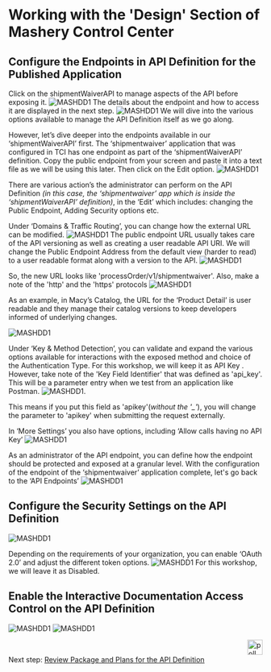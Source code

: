 # Working with the 'Design' Section of Mashery Control Center

## Configure the Endpoints in API Definition for the Published Application

Click on the shipmentWaiverAPI to manage aspects of the API before exposing it.
![MASHDD1](/images/mashdd1/1.png)
The details about the endpoint and how to access it are displayed in the next step.
![MASHDD1](/images/mashdd1/2.png)
We will dive into the various options available to manage the API Definition itself as we go along.

However, let’s dive deeper into the endpoints available in our ‘shipmentWaiverAPI’ first. The ‘shipmentwaiver’ application that was configured in TCI has one endpoint as part of the ‘shipmentWaiverAPI’ definition.
Copy the public endpoint from your screen and paste it into a text file as we will be using this later.
Then click on the Edit option.
![MASHDD1](/images/mashdd1/3.png)

There are various action’s the administrator can perform on the API Definition *(in this case, the ‘shipmentwaiver’ app which is inside the ‘shipmentWaiverAPI’ definition)*, in the ‘Edit’ which includes: changing the Public Endpoint, Adding Security options etc.

Under ‘Domains & Traffic Routing’, you can change how the external URL can be modified.
![MASHDD1](/images/mashdd1/4.png)
The public endpoint URL usually takes care of the API versioning as well as creating a user readable API URI.
We will change the Public Endpoint Address from the default view (harder to read) to a user readable format along with a version to the API.
![MASHDD1](/images/mashdd1/5.png)

So, the new URL looks like 'processOrder/v1/shipmentwaiver'.
Also, make a note of the 'http' and the 'https' protocols
![MASHDD1](/images/mashdd1/6.png)

As an example, in Macy’s Catalog, the URL for the ‘Product Detail’ is user readable and they manage their catalog versions to keep developers informed of underlying changes.

![MASHDD1](/images/mashdd1/7.png)

Under ‘Key & Method Detection’, you can validate and expand the various options available for interactions with the exposed method and choice of the Authentication Type.
For this workshop, we will keep it as API Key . However, take note of the 'Key Field Identifier' that was defined as 'api_key'. This will be a parameter entry when we test from an application like Postman.
![MASHDD1](/images/mashdd1/8.png).

This means if you put this field as 'apikey'(*without the '_'*), you will change the parameter to 'apikey' when submitting the request externally.

In ‘More Settings’ you also have options, including ‘Allow calls having no API Key’
![MASHDD1](/images/mashdd1/9.png)

As an administrator of the API endpoint, you can define how the endpoint should be protected and exposed at a granular level.
With the configuration of the endpoint of the ‘shipmentwaiver’ application complete, let's go back to the ‘API Endpoints’
![MASHDD1](/images/mashdd1/10.png)

## Configure the Security Settings on the API Definition
![MASHDD1](/images/mashdd1/11.png)

Depending on the requirements of your organization, you can enable ‘OAuth 2.0’ and adjust the different token options.
![MASHDD1](/images/mashdd1/12.png)
For this workshop, we will leave it as Disabled.

## Enable the Interactive Documentation Access Control on the API Definition
![MASHDD1](/images/mashdd1/13.png)
![MASHDD1](/images/mashdd1/14.png)

<img src="/images/poll.png" alt="poll" width=30 height=30 style="float:right"/> 

Next step: [Review Package and Plans for the API Definition](9.mashdd_2.md)
